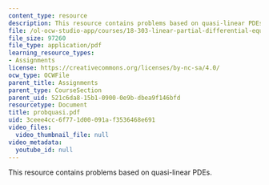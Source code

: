 ```yaml
---
content_type: resource
description: This resource contains problems based on quasi-linear PDEs.
file: /ol-ocw-studio-app/courses/18-303-linear-partial-differential-equations-fall-2006/3ceee4cc6f771d00091af3536468e691_probquasi.pdf
file_size: 97260
file_type: application/pdf
learning_resource_types:
- Assignments
license: https://creativecommons.org/licenses/by-nc-sa/4.0/
ocw_type: OCWFile
parent_title: Assignments
parent_type: CourseSection
parent_uid: 521c6da8-15b1-0900-0e9b-dbea9f146bfd
resourcetype: Document
title: probquasi.pdf
uid: 3ceee4cc-6f77-1d00-091a-f3536468e691
video_files:
  video_thumbnail_file: null
video_metadata:
  youtube_id: null
---
```

This resource contains problems based on quasi-linear PDEs.